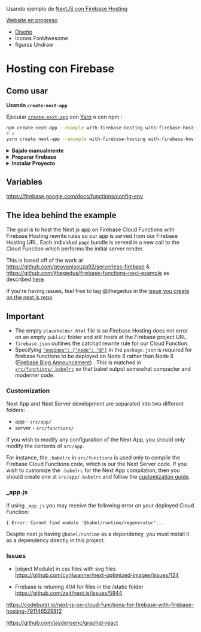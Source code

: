 Usando ejemplo de [NextJS con Firebase Hosting](https://github.com/zeit/next.js/tree/master/examples/with-firebase-hosting)

[Website en progreso](https://smartctci.firebaseapp.com/)

- [Diseño](https://smart-machines.webflow.io/)
- Iconos FontAwesome
- figuras Undraw

# Hosting con Firebase

## Como usar

**Usando `create-next-app`**

Ejecutar [`create-next-app`](https://github.com/zeit/next.js/tree/canary/packages/create-next-app) con [Yarn](https://yarnpkg.com/lang/en/docs/cli/create/) o con npm :

```bash
npm create-next-app --example with-firebase-hosting with-firebase-hosting-app
# o
yarn create next-app --example with-firebase-hosting with-firebase-hosting-app
```

<details>
<summary><b>Bajalo manualmente</b></summary>

Baja el ejemplo:

```bash
curl https://codeload.github.com/zeit/next.js/tar.gz/canary | tar -xz --strip=2 next.js-canary/examples/with-firebase-hosting
cd with-firebase-hosting
```

</details>

<details>
<summary><b>Preparar firebase</b></summary>

- instalar Firebase Tools: `npm i -g firebase-tools`
- crear un proyecto a traves del [firebase web console](https://console.firebase.google.com/)
- copiar ID del proyecto de consola en este URL: `https://console.firebase.google.com/project/<projectId>`
- actualizar el `.firebaserc` ID defecto `"web-id-aqui"` al el nuevo proyecto
- iniciar sesion al Firebase CLI tool con `firebase login`

</details>

<details>
<summary><b>Instalar Proyecto</b></summary>

```bash
npm install
```

#### Ejecutar Next.js development:

```bash
npm run dev
```

#### Ejecutar Firebase localmente para testing:

```
npm run serve
```

#### Despliegue en la nube (cloud) con Firebase:

```bash
npm run deploy
```

#### Limpiar el folder dist

```bash
npm run clean
```

</details>

## Variables

https://firebase.google.com/docs/functions/config-env

## The idea behind the example

The goal is to host the Next.js app on Firebase Cloud Functions with Firebase Hosting rewrite rules so our app is served from our Firebase Hosting URL. Each individual `page` bundle is served in a new call to the Cloud Function which performs the initial server render.

This is based off of the work at https://github.com/geovanisouza92/serverless-firebase & https://github.com/jthegedus/firebase-functions-next-example as described [here](https://medium.com/@jthegedus/next-js-on-cloud-functions-for-firebase-with-firebase-hosting-7911465298f2).

If you're having issues, feel free to tag @jthegedus in the [issue you create on the next.js repo](https://github.com/zeit/next.js/issues/new)

## Important

- The empty `placeholder.html` file is so Firebase Hosting does not error on an empty `public/` folder and still hosts at the Firebase project URL.
- `firebase.json` outlines the catchall rewrite rule for our Cloud Function.
- Specifying [`"engines": {"node": "8"}`](package.json#L5-L7) in the `package.json` is required for firebase functions
  to be deployed on Node 8 rather than Node 6
  ([Firebase Blog Announcement](https://firebase.googleblog.com/2018/08/cloud-functions-for-firebase-config-node-8-timeout-memory-region.html))
  . This is matched in [`src/functions/.babelrc`](src/functions/.babelrc) so that babel output somewhat compacter and moderner code.

### Customization

Next App and Next Server development are separated into two different folders:

- app - `src/app/`
- server - `src/functions/`

If you wish to modify any configuration of the Next App, you should only modify the contents of `src/app`.

For instance, the `.babelrc` in `src/functions` is used only to compile the Firebase Cloud Functions code, which is our the Next Server code. If you wish to customize the `.babelrc` for the Next App compilation, then you should create one at `src/app/.babelrc` and follow the [customization guide](https://github.com/zeit/next.js#customizing-babel-config).

### \_app.js

If using `_app.js` you may receive the following error on your deployed Cloud Function:

```
{ Error: Cannot find module '@babel/runtime/regenerator'...
```

Despite next.js having `@babel/runtime` as a dependency, you must install it as a dependency directly in this project.

### Issues

- [object Module] in css files with svg files
  https://github.com/cyrilwanner/next-optimized-images/issues/124

- Firebase is retuning 404 for files in the /static folder
  https://github.com/zeit/next.js/issues/5944

https://codeburst.io/next-js-on-cloud-functions-for-firebase-with-firebase-hosting-7911465298f2

https://github.com/jaydenseric/graphql-react
